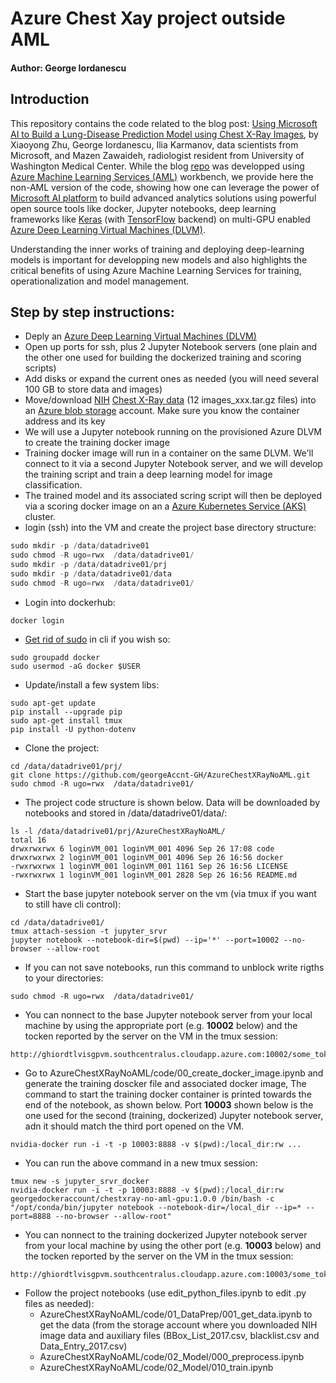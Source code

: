  
# Azure Chest Xay project outside AML
  
#### Author: George Iordanescu

## Introduction 
This repository contains the code related to the blog post: [Using Microsoft AI to Build a Lung-Disease Prediction Model using Chest X-Ray Images](https://blogs.technet.microsoft.com/machinelearning/2018/03/07/using-microsoft-ai-to-build-a-lung-disease-prediction-model-using-chest-x-ray-images/), by Xiaoyong Zhu, George Iordanescu, Ilia Karmanov, data scientists from Microsoft, and Mazen Zawaideh, radiologist resident from University of Washington Medical Center. While the blog [repo](https://github.com/Azure/AzureChestXRay) was developped using [Azure Machine Learning Services (AML)](https://azure.microsoft.com/en-us/services/machine-learning-services/) workbench, we provide here the non-AML version of the code, showing how one can leverage the power of [Microsoft AI platform](https://www.microsoft.com/en-us/ai/ai-platform) to build advanced analytics solutions using  powerful open source tools like docker, Jupyter notebooks, deep learning frameworks like [Keras](https://keras.io/) (with [TensorFlow](https://www.tensorflow.org/) backend) on multi-GPU enabled [Azure Deep Learning Virtual Machines (DLVM)](http://aka.ms/dlvm).  
  
Understanding the inner works of training and deploying deep-learning models is important for developping new models and also highlights the critical benefits of using Azure Machine Learning Services for  training, operationalization and model management.  


## Step by step instructions:
 * Deply an [Azure Deep Learning Virtual Machines (DLVM)](http://aka.ms/dlvm)
 * Open up ports for ssh, plus 2 Jupyter Notebook servers (one plain and the other one used for building the dockerized training and scoring scripts)
 * Add disks or expand the current ones as needed (you will need several 100 GB to store data and images)
 * Move/download [NIH](https://www.nih.gov/news-events/news-releases/nih-clinical-center-provides-one-largest-publicly-available-chest-x-ray-datasets-scientific-community) [Chest X-Ray data](https://nihcc.app.box.com/v/ChestXray-NIHCC) (12 images_xxx.tar.gz files) into an [Azure blob storage](https://azure.microsoft.com/en-us/services/storage/blobs/) account. Make sure you know the container address and its key
 * We will use a Jupyter notebook running on the provisioned Azure DLVM to create the training docker image
 * Training docker image will run in a container on the same DLVM. We'll connect to it via a second Jupyter Notebook server, and we will develop the training script and train a deep learning model for image classification.
 * The trained model and its associated scring script will then be deployed via a scoring docker image on an a [Azure Kubernetes Service (AKS)](https://azure.microsoft.com/en-us/services/kubernetes-service/) cluster. 
* login (ssh) into the VM and create the project base directory structure:
```python
sudo mkdir -p /data/datadrive01
sudo chmod -R ugo=rwx  /data/datadrive01/
sudo mkdir -p /data/datadrive01/prj
sudo mkdir -p /data/datadrive01/data
sudo chmod -R ugo=rwx  /data/datadrive01/
```
* Login into dockerhub:
```
docker login
```
* [Get rid of sudo](https://docs.docker.com/install/linux/linux-postinstall/#manage-docker-as-a-non-root-user) in cli if you wish so:
```
sudo groupadd docker
sudo usermod -aG docker $USER
```
* Update/install a few system libs:
```
sudo apt-get update
pip install --upgrade pip
sudo apt-get install tmux
pip install -U python-dotenv
```
* Clone the project:
```
cd /data/datadrive01/prj/
git clone https://github.com/georgeAccnt-GH/AzureChestXRayNoAML.git
sudo chmod -R ugo=rwx  /data/datadrive01/
```
* The project code structure is shown below. Data will be downloaded by notebooks and stored in /data/datadrive01/data/:
```
ls -l /data/datadrive01/prj/AzureChestXRayNoAML/
total 16
drwxrwxrwx 6 loginVM_001 loginVM_001 4096 Sep 26 17:08 code
drwxrwxrwx 2 loginVM_001 loginVM_001 4096 Sep 26 16:56 docker
-rwxrwxrwx 1 loginVM_001 loginVM_001 1161 Sep 26 16:56 LICENSE
-rwxrwxrwx 1 loginVM_001 loginVM_001 2828 Sep 26 16:56 README.md
```
* Start the base jupyter notebook server on the vm (via tmux if you want to still have cli control):
```
cd /data/datadrive01/
tmux attach-session -t jupyter_srvr
jupyter notebook --notebook-dir=$(pwd) --ip='*' --port=10002 --no-browser --allow-root
```
* If you can not save notebooks, run this command to unblock write rigths to your directories:
```
sudo chmod -R ugo=rwx  /data/datadrive01/
```
* You can nonnect to the base Jupyter notebook server from your local machine by using the appropriate port (e.g. __10002__ below) and the tocken reported by the server on the VM in the tmux session:
```
http://ghiordtlvisgpvm.southcentralus.cloudapp.azure.com:10002/some_token
```


* Go to AzureChestXRayNoAML/code/00_create_docker_image.ipynb and generate the training doscker file and associated docker image, The command to start the training docker container is printed towards the end of the notebook, as shown below. Port __10003__  shown below is the one used for the second (training, dockerized) Jupyter notebook server, adn it should match the third port opened on the VM.
```
nvidia-docker run -i -t -p 10003:8888 -v $(pwd):/local_dir:rw ...
```
* You can run the above command in a new tmux session:
```
tmux new -s jupyter_srvr_docker
nvidia-docker run -i -t -p 10003:8888 -v $(pwd):/local_dir:rw georgedockeraccount/chestxray-no-aml-gpu:1.0.0 /bin/bash -c "/opt/conda/bin/jupyter notebook --notebook-dir=/local_dir --ip=* --port=8888 --no-browser --allow-root"
```
* You can nonnect to the training dockerized Jupyter notebook server from your local machine by using the other port (e.g. __10003__ below) and the tocken reported by the server on the VM in the tmux session:
```
http://ghiordtlvisgpvm.southcentralus.cloudapp.azure.com:10003/some_token
```
* Follow the project notebooks (use edit_python_files.ipynb to edit .py files as needed):
  - AzureChestXRayNoAML/code/01_DataPrep/001_get_data.ipynb to get the data (from the storage account where you downloaded NIH image data and auxiliary files (BBox_List_2017.csv, blacklist.csv and Data_Entry_2017.csv)
  - AzureChestXRayNoAML/code/02_Model/000_preprocess.ipynb
  - AzureChestXRayNoAML/code/02_Model/010_train.ipynb
  
